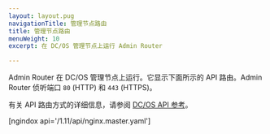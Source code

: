 ```yaml
---
layout: layout.pug
navigationTitle: 管理节点路由
title: 管理节点路由
menuWeight: 10
excerpt: 在 DC/OS 管理节点上运行 Admin Router

---
```

Admin Router 在 DC/OS 管理节点上运行。它显示下面所示的 API 路由。Admin Router 侦听端口 `80` (HTTP) 和 `443` (HTTPS)。

有关 API 路由方式的详细信息，请参阅 [DC/OS API 参考](/1.11/api/)。



[ngindox api='/1.11/api/nginx.master.yaml']
